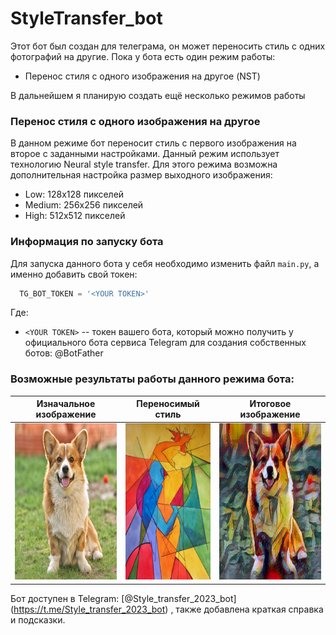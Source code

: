 # StyleTransfer_bot 
Этот бот был создан для телеграма, он может переносить стиль с одних фотографий на другие.
Пока у бота есть один режим работы:
- Перенос стиля с одного изображения на другое (NST)
  
В дальнейшем я планирую создать ещё несколько режимов работы
### Перенос стиля с одного изображения на другое
В данном режиме бот переносит стиль с первого изображения на второе с заданными настройками. 
Данный режим использует технологию Neural style transfer. Для этого режима возможна  дополнительная настройка размер выходного изображения:
  - Low: 128х128 пикселей
  - Medium: 256х256 пикселей
  - High: 512х512 пикселей

### Информация по запуску бота
Для запуска данного бота у себя необходимо изменить файл `main.py`, а именно добавить свой токен:
```Python
  TG_BOT_TOKEN = '<YOUR TOKEN>'
```
Где:
- `<YOUR TOKEN>` -- токен вашего бота, который можно получить у официального бота сервиса Telegram для создания собственных ботов: @BotFather

### Возможные результаты работы данного режима бота:

Изначальное изображение    |  Переносимый стиль        |  Итоговое изображение
:-------------------------:|:-------------------------:|:-------------------------:
<img src="https://github.com/tima-g/StyleTransfer_bot/blob/main/images/content.jpg" height="250" width="250">  |  <img src="https://github.com/tima-g/StyleTransfer_bot/blob/main/images/style.jpg" height="250" width="181">  |   <img src="https://github.com/tima-g/StyleTransfer_bot/blob/main/images/result.jpg" height="250"  width="250">

Бот доступен в Telegram: [@Style_transfer_2023_bot] (https://t.me/Style_transfer_2023_bot) ,  также добавлена краткая справка и подсказки.

